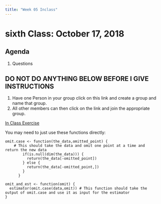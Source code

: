```yaml
---
title: "Week 05 Inclass"
---
```



# sixth Class:  October 17, 2018


## Agenda

1. Questions


## DO NOT DO ANYTHING BELOW BEFORE I GIVE INSTRUCTIONS

1. Have one Person in your group click on this link and create a group and name that group. 
2. All other members can then click on the link and join the appropriate group. 

[In Class Exercise](https://classroom.github.com/g/QAZJmnfP)


You may need to just use these functions directly:

```
omit.case <- function(the_data,omitted_point) {
    # This should take the data and omit one point at a time and return the new data
        if(is.null(dim(the_data))) {
          return(the_data[-omitted_point])
        } else {
          return(the_data[-omitted_point,])
        }
      }
```



```
omit_and_est <- function(omit) {
  estimator(omit.case(data,omit)) # This function should take the output of omit.case and use it as input for the estimator
}
```